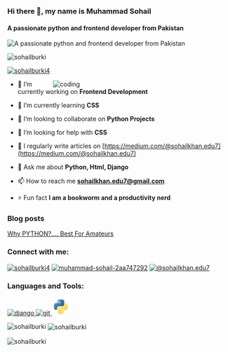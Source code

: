 ### Hi there 👋, my name is Muhammad Sohail
#### A passionate python and frontend developer from Pakistan
![A passionate python and frontend developer from Pakistan](https://i.pinimg.com/750x/03/80/9e/03809e332ce11b1ed85f443fe0c5e378.jpg)

<p align="left"> <img src="https://komarev.com/ghpvc/?username=sohailburki&label=Profile%20views&color=0e75b6&style=flat" alt="sohailburki" /> </p>

<p align="left"> <a href="https://twitter.com/sohailburki4" target="blank"><img src="https://img.shields.io/twitter/follow/sohailburki4?logo=twitter&style=for-the-badge" alt="sohailburki4" /></a> </p>

<img align="right" alt="coding" width="400" src="https://cdn.dribbble.com/users/1162077/screenshots/3848914/programmer.gif">

- 🔭 I’m currently working on **Frontend Development**

- 🌱 I’m currently learning **CSS**

- 👯 I’m looking to collaborate on **Python Projects**

- 🤝 I’m looking for help with **CSS**

- 📝 I regularly write articles on [https://medium.com/@sohailkhan.edu7](https://medium.com/@sohailkhan.edu7)

- 💬 Ask me about **Python, Html, Django**

- 📫 How to reach me **sohailkhan.edu7@gmail.com**

- ⚡ Fun fact **I am a bookworm and a productivity nerd**

### Blog posts
<a href="https://medium.com/@sohailkhan.edu7/why-python-best-for-amateurs-5621cbcd69e5" target="blank"> Why PYTHON?…. Best For Amateurs</a>

<h3 align="left">Connect with me:</h3>
<p align="left">
<a href="https://twitter.com/sohailburki4" target="blank"><img align="center" src="https://raw.githubusercontent.com/rahuldkjain/github-profile-readme-generator/master/src/images/icons/Social/twitter.svg" alt="sohailburki4" height="30" width="40" /></a>
<a href="https://linkedin.com/in/muhammad-sohail-2aa747292" target="blank"><img align="center" src="https://raw.githubusercontent.com/rahuldkjain/github-profile-readme-generator/master/src/images/icons/Social/linked-in-alt.svg" alt="muhammad-sohail-2aa747292" height="30" width="40" /></a>
<a href="https://medium.com/@sohailkhan.edu7" target="blank"><img align="center" src="https://raw.githubusercontent.com/rahuldkjain/github-profile-readme-generator/master/src/images/icons/Social/medium.svg" alt="@sohailkhan.edu7" height="30" width="40" /></a>
</p>

<h3 align="left">Languages and Tools:</h3>
<p align="left"> <a href="https://www.djangoproject.com/" target="_blank" rel="noreferrer"> <img src="https://cdn.worldvectorlogo.com/logos/django.svg" alt="django" width="40" height="40"/> </a> <a href="https://git-scm.com/" target="_blank" rel="noreferrer"> <img src="https://www.vectorlogo.zone/logos/git-scm/git-scm-icon.svg" alt="git" width="40" height="40"/> </a> <a href="https://www.python.org" target="_blank" rel="noreferrer"> <img src="https://raw.githubusercontent.com/devicons/devicon/master/icons/python/python-original.svg" alt="python" width="40" height="40"/> </a> </p>

<p><img align="left" src="https://github-readme-stats.vercel.app/api/top-langs?username=sohailburki&show_icons=true&locale=en&layout=compact" alt="sohailburki" /></p>

<p>&nbsp;<img align="center" src="https://github-readme-stats.vercel.app/api?username=sohailburki&show_icons=true&locale=en" alt="sohailburki" /></p>

<p><img align="center" src="https://github-readme-streak-stats.herokuapp.com/?user=sohailburki&" alt="sohailburki" /></p>
